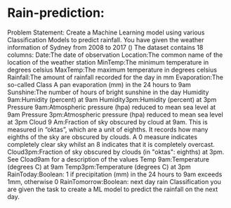 # Rain-prediction: 
Problem Statement: Create a Machine Learning model using various Classification Models to predict rainfall.
You have given the weather information of Sydney from 2008 to 2017 ()
The dataset contains 18 columns:
Date:The date of observation
Location:The common name of the location of the weather station
MinTemp:The minimum temperature in degrees celsius
MaxTemp:The maximum temperature in degrees celsius
Rainfall:The amount of rainfall recorded for the day in mm
Evaporation:The so-called Class A pan evaporation (mm) in the 24 hours to 9am
Sunshine:The number of hours of bright sunshine in the day
Humidity 9am:Humidity (percent) at 9am
Humidity3pm:Humidity (percent) at 3pm
Pressure 9am:Atmospheric pressure (hpa) reduced to mean sea level at 9am
Pressure 3pm:Atmospheric pressure (hpa) reduced to mean sea level at 3pm
Cloud 9 Am:Fraction of sky obscured by cloud at 9am. This is measured in “oktas”, which are a unit of eighths. It records how many eighths of the sky are obscured by clouds. A 0 measure indicates completely clear sky whilst an 8 indicates that it is completely overcast.
Cloud3pm:Fraction of sky obscured by clouds (in "oktas": eighths) at 3pm. See Cload9am for a description of the values
Temp 9am:Temperature (degrees C) at 9am
Temp3pm:Temperature (degrees C) at 3pm
RainToday:Boolean: 1 if precipitation (mm) in the 24 hours to 9am exceeds 1mm, otherwise 0
RainTomorrow:Boolean: next day rain Classification
you are given the task to create a ML model to predict the rainfall on the next day.

